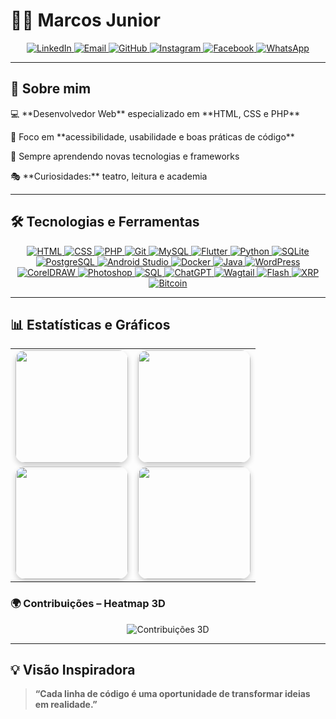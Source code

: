 # 👨‍💻 Marcos Junior

<div align="center">
  <a href="https://linkedin.com/in/SEU-LINKEDIN">
    <img src="https://img.shields.io/badge/LinkedIn-blue?style=for-the-badge&logo=linkedin" alt="LinkedIn">
  </a>
  <a href="mailto:marcosjrpb@hotmail.com">
    <img src="https://img.shields.io/badge/Email-D14836?style=for-the-badge&logo=gmail&logoColor=white" alt="Email">
  </a>
  <a href="https://github.com/marcosjrpb">
    <img src="https://img.shields.io/badge/GitHub-000?style=for-the-badge&logo=github" alt="GitHub">
  </a>
  <a href="https://instagram.com/marcosjrpb">
    <img src="https://img.shields.io/badge/Instagram-E4405F?style=for-the-badge&logo=instagram&logoColor=white" alt="Instagram">
  </a>
  <a href="https://www.facebook.com/profile.php?id=100002414411341">
    <img src="https://img.shields.io/badge/Facebook-1877F2?style=for-the-badge&logo=facebook&logoColor=white" alt="Facebook">
  </a>
  <a href="https://wa.me/83996845964">
    <img src="https://img.shields.io/badge/WhatsApp-25D366?style=for-the-badge&logo=whatsapp&logoColor=white" alt="WhatsApp">
  </a>
</div>

---

## 🚀 Sobre mim  

<div align="left">
<p>💻 **Desenvolvedor Web** especializado em **HTML, CSS e PHP** </p>
<p>🔧 Foco em **acessibilidade, usabilidade e boas práticas de código** </p>  
<p>🌱 Sempre aprendendo novas tecnologias e frameworks</p> 
<p>🎭 **Curiosidades:** teatro, leitura e academia</p>
</div>

---
## 🛠️ Tecnologias e Ferramentas
<div align="center">
  <a href="#">
    <img src="https://img.shields.io/badge/HTML5-E34F26?style=for-the-badge&logo=html5&logoColor=white" alt="HTML">
  </a>
  <a href="#">
    <img src="https://img.shields.io/badge/CSS3-1572B6?style=for-the-badge&logo=css3&logoColor=white" alt="CSS">
  </a>
  <a href="#">
    <img src="https://img.shields.io/badge/PHP-777BB4?style=for-the-badge&logo=php&logoColor=white" alt="PHP">
  </a>
  <a href="#">
    <img src="https://img.shields.io/badge/Git-F05032?style=for-the-badge&logo=git&logoColor=white" alt="Git">
  </a>
  <a href="#">
    <img src="https://img.shields.io/badge/MySQL-4479A1?style=for-the-badge&logo=mysql&logoColor=white" alt="MySQL">
  </a>
  <a href="#">
    <img src="https://img.shields.io/badge/Flutter-02569B?style=for-the-badge&logo=flutter&logoColor=white" alt="Flutter">
  </a>
  <a href="#">
    <img src="https://img.shields.io/badge/Python-3776AB?style=for-the-badge&logo=python&logoColor=white" alt="Python">
  </a>
  <a href="#">
    <img src="https://img.shields.io/badge/SQLite-07405E?style=for-the-badge&logo=sqlite&logoColor=white" alt="SQLite">
  </a>
  <a href="#">
    <img src="https://img.shields.io/badge/PostgreSQL-316192?style=for-the-badge&logo=postgresql&logoColor=white" alt="PostgreSQL">
  </a>
  <a href="#">
    <img src="https://img.shields.io/badge/Android_Studio-3DDC84?style=for-the-badge&logo=android&logoColor=white" alt="Android Studio">
  </a>
  <a href="#">
    <img src="https://img.shields.io/badge/Docker-2496ED?style=for-the-badge&logo=docker&logoColor=white" alt="Docker">
  </a>
  <a href="#">
    <img src="https://img.shields.io/badge/Java-007396?style=for-the-badge&logo=java&logoColor=white" alt="Java">
  </a>
  <a href="#">
    <img src="https://img.shields.io/badge/WordPress-21759B?style=for-the-badge&logo=wordpress&logoColor=white" alt="WordPress">
  </a>
  <a href="#">
    <img src="https://img.shields.io/badge/CorelDRAW-FCC200?style=for-the-badge&logo=coreldraw&logoColor=white" alt="CorelDRAW">
  </a>
  <a href="#">
    <img src="https://img.shields.io/badge/Adobe_Photoshop-31A8FF?style=for-the-badge&logo=adobe-photoshop&logoColor=white" alt="Photoshop">
  </a>
  <a href="#">
    <img src="https://img.shields.io/badge/SQL-000000?style=for-the-badge&logo=sql&logoColor=white" alt="SQL">
  </a>
  <a href="#">
    <img src="https://img.shields.io/badge/ChatGPT-10A37F?style=for-the-badge&logo=openai&logoColor=white" alt="ChatGPT">
  </a>
  <a href="#">
    <img src="https://img.shields.io/badge/Wagtail-339933?style=for-the-badge&logo=python&logoColor=white" alt="Wagtail">
  </a>
  <a href="#">
    <img src="https://img.shields.io/badge/Adobe_Flash-FF0000?style=for-the-badge&logo=adobe&logoColor=white" alt="Flash">
  </a>
  <a href="#">
    <img src="https://img.shields.io/badge/XRP-2D8CFF?style=for-the-badge&logo=ripple&logoColor=white" alt="XRP">
  </a>
  <a href="#">
    <img src="https://img.shields.io/badge/Bitcoin-F7931A?style=for-the-badge&logo=bitcoin&logoColor=white" alt="Bitcoin">
  </a>
</div>


---

## 📊 Estatísticas e Gráficos  

<table align="center" cellspacing="15">
  <tr>
    <td>
      <img height="180em" src="https://github-readme-stats.vercel.app/api?username=marcosjrpb&show_icons=true&theme=tokyonight&hide_border=true" style="border-radius:15px; box-shadow: 0 4px 8px rgba(0,0,0,0.2);" />
    </td>
    <td>
      <img height="180em" src="https://github-readme-stats.vercel.app/api/top-langs/?username=marcosjrpb&layout=donut&theme=tokyonight&hide_border=true" style="border-radius:15px; box-shadow: 0 4px 8px rgba(0,0,0,0.2);" />
    </td>
  </tr>
  <tr>
    <td>
      <img height="180em" src="https://streak-stats.demolab.com?user=marcosjrpb&theme=tokyonight&hide_border=true" style="border-radius:15px; box-shadow: 0 4px 8px rgba(0,0,0,0.2);" />
    </td>
    <td>
      <img height="180em" src="https://github-readme-activity-graph.cyclic.app/graph?username=marcosjrpb&theme=tokyonight" style="border-radius:15px; box-shadow: 0 4px 8px rgba(0,0,0,0.2);" />
    </td>
  </tr>
</table>



### 🌍 Contribuições – Heatmap 3D
<div align="center">
<img src="https://activity-graph.herokuapp.com/graph?username=marcosjrpb&theme=github-dark&column=7" alt="Contribuições 3D"/>
</div>

---

## 💡 Visão Inspiradora
> **“Cada linha de código é uma oportunidade de transformar ideias em realidade.”**
